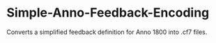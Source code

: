 # Simple-Anno-Feedback-Encoding
Converts a simplified feedback definition for Anno 1800 into .cf7 files.
